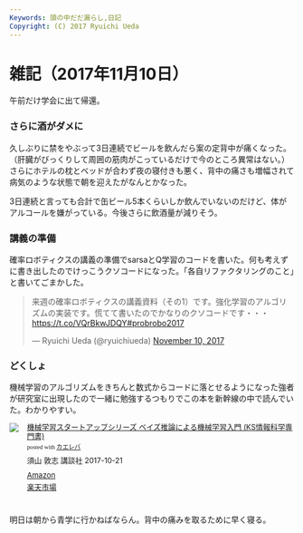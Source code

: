 ```yaml
---
Keywords: 頭の中だだ漏らし,日記
Copyright: (C) 2017 Ryuichi Ueda
---
```


# 雑記（2017年11月10日）

午前だけ学会に出て帰還。

### さらに酒がダメに

久しぶりに禁をやぶって3日連続でビールを飲んだら案の定背中が痛くなった。（肝臓がびっくりして周囲の筋肉がこっているだけで今のところ異常はない。）さらにホテルの枕とベッドが合わず夜の寝付きも悪く、背中の痛さも増幅されて病気のような状態で朝を迎えたがなんとかなった。


3日連続と言っても合計で缶ビール5本くらいしか飲んでいないのだけど、体がアルコールを嫌がっている。今後さらに飲酒量が減りそう。


### 講義の準備

確率ロボティクスの講義の準備でsarsaとQ学習のコードを書いた。何も考えずに書き出したのでけっこうクソコードになった。「各自リファクタリングのこと」と書いてごまかした。

<blockquote class="twitter-tweet" data-partner="tweetdeck"><p lang="ja" dir="ltr">来週の確率ロボティクスの講義資料（その1）です。強化学習のアルゴリズムの実装です。慌てて書いたのでかなりのクソコードです・・・<a href="https://t.co/VQrBkwJDQY">https://t.co/VQrBkwJDQY</a><a href="https://twitter.com/hashtag/probrobo2017?src=hash&amp;ref_src=twsrc%5Etfw">#probrobo2017</a></p>&mdash; Ryuichi Ueda (@ryuichiueda) <a href="https://twitter.com/ryuichiueda/status/928984268331610113?ref_src=twsrc%5Etfw">November 10, 2017</a></blockquote>
<script async src="https://platform.twitter.com/widgets.js" charset="utf-8"></script>


### どくしょ

機械学習のアルゴリズムをきちんと数式からコードに落とせるようになった強者が研究室に出現したので一緒に勉強するつもりでこの本を新幹線の中で読んでいた。わかりやすい。

<div class="kaerebalink-box" style="text-align:left;padding-bottom:20px;font-size:small;/zoom: 1;overflow: hidden;"><div class="kaerebalink-image" style="float:left;margin:0 15px 10px 0;"><a href="http://www.amazon.co.jp/exec/obidos/ASIN/4061538322/ryuichiueda-22/" target="_blank" ><img src="https://images-fe.ssl-images-amazon.com/images/I/51Nv3f36xqL._SL160_.jpg" style="border: none;" /></a></div><div class="kaerebalink-info" style="line-height:120%;/zoom: 1;overflow: hidden;"><div class="kaerebalink-name" style="margin-bottom:10px;line-height:120%"><a href="http://www.amazon.co.jp/exec/obidos/ASIN/4061538322/ryuichiueda-22/" target="_blank" >機械学習スタートアップシリーズ ベイズ推論による機械学習入門 (KS情報科学専門書)</a><div class="kaerebalink-powered-date" style="font-size:8pt;margin-top:5px;font-family:verdana;line-height:120%">posted with <a href="http://kaereba.com" rel="nofollow" target="_blank">カエレバ</a></div></div><div class="kaerebalink-detail" style="margin-bottom:5px;">須山 敦志 講談社 2017-10-21    </div><div class="kaerebalink-link1" style="margin-top:10px;"><div class="shoplinkamazon" style="margin:5px 0"><a href="http://www.amazon.co.jp/gp/search?keywords=%E3%83%99%E3%82%A4%E3%82%BA%E6%8E%A8%E8%AB%96%E3%81%AB%E3%82%88%E3%82%8B%E6%A9%9F%E6%A2%B0%E5%AD%A6%E7%BF%92&__mk_ja_JP=%E3%82%AB%E3%82%BF%E3%82%AB%E3%83%8A&tag=ryuichiueda-22" target="_blank" >Amazon</a></div><div class="shoplinkrakuten" style="margin:5px 0"><a href="https://hb.afl.rakuten.co.jp/hgc/131cef76.deb3ed6a.131cef77.7335f681/?pc=http%3A%2F%2Fsearch.rakuten.co.jp%2Fsearch%2Fmall%2F%25E3%2583%2599%25E3%2582%25A4%25E3%2582%25BA%25E6%258E%25A8%25E8%25AB%2596%25E3%2581%25AB%25E3%2582%2588%25E3%2582%258B%25E6%25A9%259F%25E6%25A2%25B0%25E5%25AD%25A6%25E7%25BF%2592%2F-%2Ff.1-p.1-s.1-sf.0-st.A-v.2%3Fx%3D0%26scid%3Daf_ich_link_urltxt%26m%3Dhttp%3A%2F%2Fm.rakuten.co.jp%2F" target="_blank" >楽天市場</a></div></div></div><div class="booklink-footer" style="clear: left"></div></div>



明日は朝から青学に行かねばならん。背中の痛みを取るために早く寝る。
